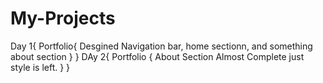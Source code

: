 # My-Projects

Day 1{
    Portfolio{
        Desgined Navigation bar, home sectionn, and something about section
    }
}
DAy 2{
    Portfolio {
        About Section Almost Complete just style is left.
    }
}